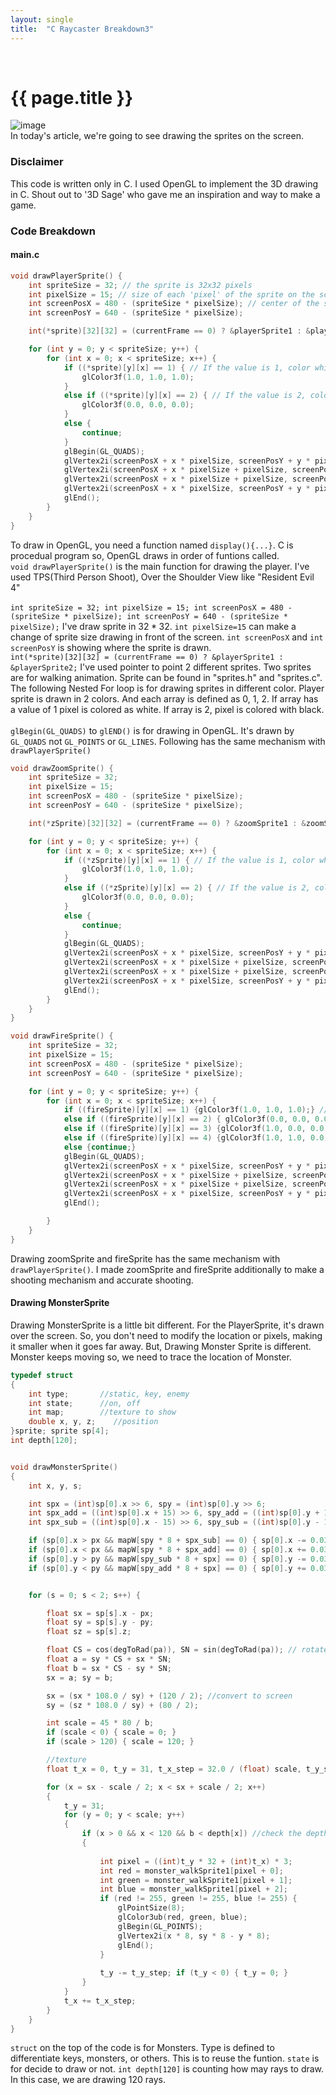 ```yaml
---
layout: single
title:  "C Raycaster Breakdown3"
---
```

<br><h1>{{ page.title }}</h1>

![image](https://github.com/DutchVandaline/DutchVandaline.github.io/assets/142364450/a2c33be8-b901-4e64-8471-e70c7eb6bd29)
<br>
 In today's article, we're going to see drawing the sprites on the screen. 

### Disclaimer
This code is written only in C. I used OpenGL to implement the 3D drawing in C.
Shout out to '3D Sage' who gave me an inspiration and way to make a game.

### Code Breakdown
#### main.c 
```c
void drawPlayerSprite() {
    int spriteSize = 32; // the sprite is 32x32 pixels
    int pixelSize = 15; // size of each 'pixel' of the sprite on the screen
    int screenPosX = 480 - (spriteSize * pixelSize); // center of the sprite on the screen width
    int screenPosY = 640 - (spriteSize * pixelSize);

    int(*sprite)[32][32] = (currentFrame == 0) ? &playerSprite1 : &playerSprite2;

    for (int y = 0; y < spriteSize; y++) {
        for (int x = 0; x < spriteSize; x++) {
            if ((*sprite)[y][x] == 1) { // If the value is 1, color white
                glColor3f(1.0, 1.0, 1.0);
            }
            else if ((*sprite)[y][x] == 2) { // If the value is 2, color black
                glColor3f(0.0, 0.0, 0.0);
            }
            else {
                continue;
            }
            glBegin(GL_QUADS);
            glVertex2i(screenPosX + x * pixelSize, screenPosY + y * pixelSize);
            glVertex2i(screenPosX + x * pixelSize + pixelSize, screenPosY + y * pixelSize);
            glVertex2i(screenPosX + x * pixelSize + pixelSize, screenPosY + y * pixelSize + pixelSize);
            glVertex2i(screenPosX + x * pixelSize, screenPosY + y * pixelSize + pixelSize);
            glEnd();
        }
    }
}
```
To draw in OpenGL, you need a function named `display(){...}`. C is procedual program so, OpenGL draws in order of funtions called.<br>
`void drawPlayerSprite()` is the main function for drawing the player. I've used TPS(Third Person Shoot), Over the Shoulder View like "Resident Evil 4"<br>
<br>
`int spriteSize = 32; int pixelSize = 15; int screenPosX = 480 - (spriteSize * pixelSize); int screenPosY = 640 - (spriteSize * pixelSize);` I've draw sprite in $32*32$. `int pixelSize=15` can make a change of sprite size drawing in front of the screen. `int screenPosX` and `int screenPosY` is showing where the sprite is drawn.<br>
`int(*sprite)[32][32] = (currentFrame == 0) ? &playerSprite1 : &playerSprite2;` I've used pointer to point 2 different sprites. Two sprites are for walking animation. Sprite can be found in "sprites.h" and "sprites.c".
The following Nested For loop is for drawing sprites in different color. Player sprite is drawn in 2 colors. And each array is defined as 0, 1, 2. If array has a value of 1 pixel is colored as white. If array is 2, pixel is colored with black. <br><br>
`glBegin(GL_QUADS)` to `glEND()` is for drawing in OpenGL. It's drawn by `GL_QUADS` not `GL_POINTS` or `GL_LINES`. Following has the same mechanism with `drawPlayerSprite()`

```c
void drawZoomSprite() {
    int spriteSize = 32;
    int pixelSize = 15;
    int screenPosX = 480 - (spriteSize * pixelSize);
    int screenPosY = 640 - (spriteSize * pixelSize);

    int(*zSprite)[32][32] = (currentFrame == 0) ? &zoomSprite1 : &zoomSprite2;

    for (int y = 0; y < spriteSize; y++) {
        for (int x = 0; x < spriteSize; x++) {
            if ((*zSprite)[y][x] == 1) { // If the value is 1, color white
                glColor3f(1.0, 1.0, 1.0);
            }
            else if ((*zSprite)[y][x] == 2) { // If the value is 2, color black
                glColor3f(0.0, 0.0, 0.0);
            }
            else {
                continue;
            }
            glBegin(GL_QUADS);
            glVertex2i(screenPosX + x * pixelSize, screenPosY + y * pixelSize);
            glVertex2i(screenPosX + x * pixelSize + pixelSize, screenPosY + y * pixelSize);
            glVertex2i(screenPosX + x * pixelSize + pixelSize, screenPosY + y * pixelSize + pixelSize);
            glVertex2i(screenPosX + x * pixelSize, screenPosY + y * pixelSize + pixelSize);
            glEnd();
        }
    }
}

void drawFireSprite() {
    int spriteSize = 32;
    int pixelSize = 15;
    int screenPosX = 480 - (spriteSize * pixelSize);
    int screenPosY = 640 - (spriteSize * pixelSize);

    for (int y = 0; y < spriteSize; y++) {
        for (int x = 0; x < spriteSize; x++) {
            if ((fireSprite)[y][x] == 1) {glColor3f(1.0, 1.0, 1.0);} // If the value is 1, color white
            else if ((fireSprite)[y][x] == 2) { glColor3f(0.0, 0.0, 0.0);}// If the value is 2, color black
            else if ((fireSprite)[y][x] == 3) {glColor3f(1.0, 0.0, 0.0);} // If the value is 2, color black
            else if ((fireSprite)[y][x] == 4) {glColor3f(1.0, 1.0, 0.0);} // If the value is 2, color black
            else {continue;}
            glBegin(GL_QUADS);
            glVertex2i(screenPosX + x * pixelSize, screenPosY + y * pixelSize);
            glVertex2i(screenPosX + x * pixelSize + pixelSize, screenPosY + y * pixelSize);
            glVertex2i(screenPosX + x * pixelSize + pixelSize, screenPosY + y * pixelSize + pixelSize);
            glVertex2i(screenPosX + x * pixelSize, screenPosY + y * pixelSize + pixelSize);
            glEnd();

        }
    }
}
```
Drawing zoomSprite and fireSprite has the same mechanism with `drawPlayerSprite()`. I made zoomSprite and fireSprite additionally to make a shooting mechanism and accurate shooting.<br>
#### Drawing MonsterSprite
Drawing MonsterSprite is a little bit different. For the PlayerSprite, it's drawn over the screen. So, you don't need to modify the location or pixels, making it smaller when it goes far away. But, Drawing Monster Sprite is different. Monster keeps moving so, we need to trace the location of Monster.
```c
typedef struct
{
    int type;       //static, key, enemy
    int state;      //on, off
    int map;        //texture to show
    double x, y, z;    //position
}sprite; sprite sp[4];
int depth[120];


void drawMonsterSprite()
{
    int x, y, s;

    int spx = (int)sp[0].x >> 6, spy = (int)sp[0].y >> 6;
    int spx_add = ((int)sp[0].x + 15) >> 6, spy_add = ((int)sp[0].y + 15) >> 6;
    int spx_sub = ((int)sp[0].x - 15) >> 6, spy_sub = ((int)sp[0].y - 15) >> 6;

    if (sp[0].x > px && mapW[spy * 8 + spx_sub] == 0) { sp[0].x -= 0.03 * fps; }
    if (sp[0].x < px && mapW[spy * 8 + spx_add] == 0) { sp[0].x += 0.03 * fps; }
    if (sp[0].y > py && mapW[spy_sub * 8 + spx] == 0) { sp[0].y -= 0.03 * fps; }
    if (sp[0].y < py && mapW[spy_add * 8 + spx] == 0) { sp[0].y += 0.03 * fps; }


    for (s = 0; s < 2; s++) {

        float sx = sp[s].x - px;
        float sy = sp[s].y - py;
        float sz = sp[s].z;

        float CS = cos(degToRad(pa)), SN = sin(degToRad(pa)); // rotate based on player side
        float a = sy * CS + sx * SN;
        float b = sx * CS - sy * SN;
        sx = a; sy = b;

        sx = (sx * 108.0 / sy) + (120 / 2); //convert to screen 
        sy = (sz * 108.0 / sy) + (80 / 2);

        int scale = 45 * 80 / b;
        if (scale < 0) { scale = 0; }
        if (scale > 120) { scale = 120; }

        //texture
        float t_x = 0, t_y = 31, t_x_step = 32.0 / (float) scale, t_y_step = 32.0/(float) scale;

        for (x = sx - scale / 2; x < sx + scale / 2; x++)
        {
            t_y = 31;
            for (y = 0; y < scale; y++) 
            {
                if (x > 0 && x < 120 && b < depth[x]) //check the depth and see draw if it's on screen.
                {
                    
                    int pixel = ((int)t_y * 32 + (int)t_x) * 3;
                    int red = monster_walkSprite1[pixel + 0];
                    int green = monster_walkSprite1[pixel + 1];
                    int blue = monster_walkSprite1[pixel + 2];
                    if (red != 255, green != 255, blue != 255) {
                        glPointSize(8);
                        glColor3ub(red, green, blue);
                        glBegin(GL_POINTS);
                        glVertex2i(x * 8, sy * 8 - y * 8);
                        glEnd();
                    }
                    
                    t_y -= t_y_step; if (t_y < 0) { t_y = 0; }
                }
            }
            t_x += t_x_step;
        }
    }
}
```
`struct` on the top of the code is for Monsters. Type is defined to differentiate keys, monsters, or others. This is to reuse the funtion. `state` is for decide to draw or not.
`int depth[120]` is counting how may rays to draw. In this case, we are drawing 120 rays. 
<br>
